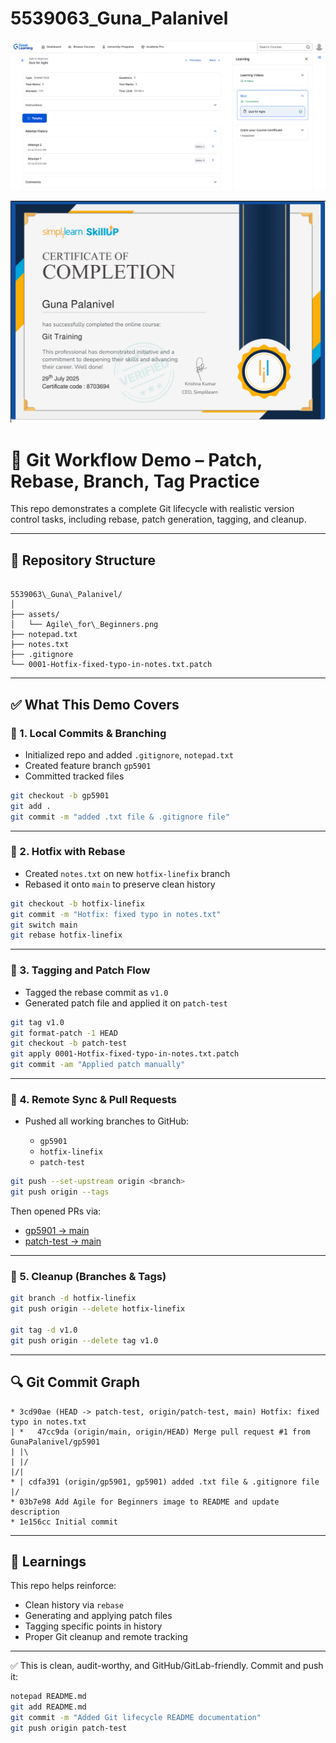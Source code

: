 # 5539063_Guna_Palanivel

![Agile for Beginners](./assets/Agile_for_Beginners.png)


![Git](./assets/GIT.png)


# 🔧 Git Workflow Demo – Patch, Rebase, Branch, Tag Practice

This repo demonstrates a complete Git lifecycle with realistic version control tasks, including rebase, patch generation, tagging, and cleanup.

---

## 📁 Repository Structure

```

5539063\_Guna\_Palanivel/
│
├── assets/
│   └── Agile\_for\_Beginners.png
├── notepad.txt
├── notes.txt
├── .gitignore
└── 0001-Hotfix-fixed-typo-in-notes.txt.patch

````

---

## ✅ What This Demo Covers

### 🔹 1. Local Commits & Branching
- Initialized repo and added `.gitignore`, `notepad.txt`
- Created feature branch `gp5901`
- Committed tracked files

```bash
git checkout -b gp5901
git add .
git commit -m "added .txt file & .gitignore file"
````

---

### 🔹 2. Hotfix with Rebase

* Created `notes.txt` on new `hotfix-linefix` branch
* Rebased it onto `main` to preserve clean history

```bash
git checkout -b hotfix-linefix
git commit -m "Hotfix: fixed typo in notes.txt"
git switch main
git rebase hotfix-linefix
```

---

### 🔹 3. Tagging and Patch Flow

* Tagged the rebase commit as `v1.0`
* Generated patch file and applied it on `patch-test`

```bash
git tag v1.0
git format-patch -1 HEAD
git checkout -b patch-test
git apply 0001-Hotfix-fixed-typo-in-notes.txt.patch
git commit -am "Applied patch manually"
```

---

### 🔹 4. Remote Sync & Pull Requests

* Pushed all working branches to GitHub:

  * `gp5901`
  * `hotfix-linefix`
  * `patch-test`

```bash
git push --set-upstream origin <branch>
git push origin --tags
```

Then opened PRs via:

* [gp5901 → main](https://github.com/GunaPalanivel/5539063_Guna_Palanivel/pull/new/gp5901)
* [patch-test → main](https://github.com/GunaPalanivel/5539063_Guna_Palanivel/pull/new/patch-test)

---

### 🔹 5. Cleanup (Branches & Tags)

```bash
git branch -d hotfix-linefix
git push origin --delete hotfix-linefix

git tag -d v1.0
git push origin --delete tag v1.0
```

---

## 🔍 Git Commit Graph

```
* 3cd90ae (HEAD -> patch-test, origin/patch-test, main) Hotfix: fixed typo in notes.txt
| *   47cc9da (origin/main, origin/HEAD) Merge pull request #1 from GunaPalanivel/gp5901
| |\
| |/
|/|
* | cdfa391 (origin/gp5901, gp5901) added .txt file & .gitignore file
|/
* 03b7e98 Add Agile for Beginners image to README and update description
* 1e156cc Initial commit
```

---

## 🧠 Learnings

This repo helps reinforce:

* Clean history via `rebase`
* Generating and applying patch files
* Tagging specific points in history
* Proper Git cleanup and remote tracking



---

✅ This is clean, audit-worthy, and GitHub/GitLab-friendly. Commit and push it:

```bash
notepad README.md
git add README.md
git commit -m "Added Git lifecycle README documentation"
git push origin patch-test
````